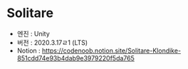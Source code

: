 # Solitare
* 엔진 : Unity
* 버전 : 2020.3.17ㄹ1 (LTS)
* Notion : https://codenoob.notion.site/Solitare-Klondike-851cdd74e93b4dab9e3979220f5da765
